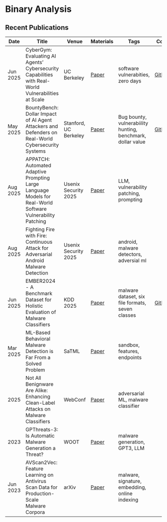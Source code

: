 # Binary Analysis

## Recent Publications

| Date |Title | Venue | Materials | Tags | Code | Summary |
| --- | --- | --- | --- | --- | --- | --- |
| Jun 2025 | CyberGym: Evaluating AI Agents’ Cybersecurity Capabilities with Real-World Vulnerabilities at Scale | UC Berkeley | [Paper](https://arxiv.org/pdf/2506.02548) | software vulnerabities, zero days | [GitHub](https://github.com/sunblaze-ucb/cybergym) | |
| May 2025 | BountyBench: Dollar Impact of AI Agent Attackers and Defenders on Real-World Cybersecurity Systems | Stanford, UC Berkeley | [Paper](https://arxiv.org/pdf/2505.15216) | Bug bounty, vulnerabiility hunting, benchmark, dollar value | [GitHub](https://bountybench.github.io) | |
| Aug 2025 | APPATCH: Automated Adaptive Prompting Large Language Models for Real-World Software Vulnerability Patching | Usenix Security 2025 | [Paper](https://www.usenix.org/system/files/conference/usenixsecurity25/sec25cycle1-prepub-1174-nong.pdf) | LLM, vulnerability patching, prompting | | |
| Aug 2025 | Fighting Fire with Fire: Continuous Attack for Adversarial Android Malware Detection | Usenix Security 2025 | [Paper](https://www.usenix.org/system/files/conference/usenixsecurity25/sec25cycle1-prepub-277-zhang-yinyuan.pdf) | android, malware detectors, adversial ml | | |
| Jun 2025 | EMBER2024 - A Benchmark Dataset for Holistic Evaluation of Malware Classifiers | KDD 2025 | [Paper](https://arxiv.org/pdf/2506.05074) | malware dataset, six file formats, seven classes | [GitHub](https://github.com/FutureComputing4AI/EMBER2024)| |
| Mar 2025 | ML-Based Behavioral Malware Detection is Far From a Solved Problem | SaTML | [Paper](https://arxiv.org/pdf/2405.06124) | sandbox, features, endpoints | | |
| 2025 |  Not All Benignware Are Alike: Enhancing Clean-Label Attacks on Malware Classifiers | WebConf | [Paper](https://openreview.net/pdf?id=X8oa3cJEfv) | adversarial ML, malware classifier | | |
| 2023 | GPThreats-3: Is Automatic Malware Generation a Threat? | WOOT | [Paper](https://wootconference.org/papers/woot23-paper8.pdf) | malware generation, GPT3, LLM | | |
| Jun 2023 | AVScan2Vec: Feature Learning on Antivirus Scan Data for Production-Scale Malware Corpora | arXiv | [Paper](https://arxiv.org/pdf/2306.06228) | malware, signature, embedding, online indexing | | |

